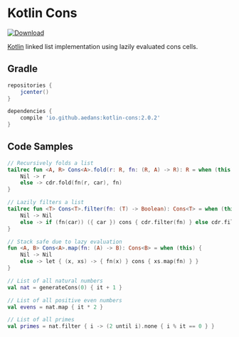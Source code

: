 Kotlin Cons
===========

[![Download](https://api.bintray.com/packages/aedans/maven/kotlin-cons/images/download.svg)](https://bintray.com/aedans/maven/kotlin-cons/_latestVersion) 

[Kotlin](http://kotlinlang.org) linked list implementation using lazily evaluated cons cells.

Gradle
------

```gradle
repositories {
    jcenter()
}

dependencies {
    compile 'io.github.aedans:kotlin-cons:2.0.2'
}
```

Code Samples
------------

```kotlin
// Recursively folds a list
tailrec fun <A, R> Cons<A>.fold(r: R, fn: (R, A) -> R): R = when (this) {
    Nil -> r
    else -> cdr.fold(fn(r, car), fn)
}

// Lazily filters a list
tailrec fun <T> Cons<T>.filter(fn: (T) -> Boolean): Cons<T> = when (this) {
    Nil -> Nil
    else -> if (fn(car)) ({ car }) cons { cdr.filter(fn) } else cdr.filter(fn)
}

// Stack safe due to lazy evaluation
fun <A, B> Cons<A>.map(fn: (A) -> B): Cons<B> = when (this) {
    Nil -> Nil
    else -> let { (x, xs) -> { fn(x) } cons { xs.map(fn) } }
}

// List of all natural numbers
val nat = generateCons(0) { it + 1 }

// List of all positive even numbers
val evens = nat.map { it * 2 }

// List of all primes
val primes = nat.filter { i -> (2 until i).none { i % it == 0 } }
```
